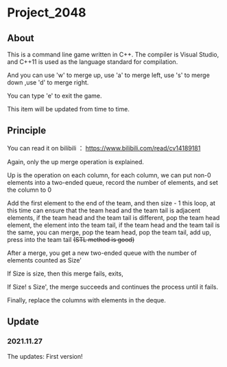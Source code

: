 # Project_2048

## About

This is a command line game written in C++. The compiler is Visual Studio, and C++11 is used as the language standard for compilation. 

And you can use 'w' to merge up, use 'a' to merge left, use 's' to merge down ,use 'd' to merge right.

You can type 'e' to exit the game.

This item will be updated from time to time.

## Principle

You can read it on bilibili ： https://www.bilibili.com/read/cv14189181

Again, only the up merge operation is explained.

Up is the operation on each column, for each column, we can put non-0 elements into a two-ended queue, record the number of elements, and set the column to 0

Add the first element to the end of the team, and then size - 1 this loop, at this time can ensure that the team head and the team tail is adjacent elements, if the team head and the team tail is different, pop the team head element, the element into the team tail, if the team head and the team tail is the same, you can merge, pop the team head, pop the team tail, add up, press into the team tail ~~(STL method is good)~~

After a merge, you get a new two-ended queue with the number of elements counted as Size'

If Size is size, then this merge fails, exits,

If Size! s Size', the merge succeeds and continues the process until it fails.

Finally, replace the columns with elements in the deque.

## Update

### 2021.11.27

The updates: First version!
